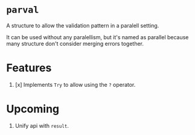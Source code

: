 # `parval`

A structure to allow the validation pattern in a paralell setting.

It can be used without any paralellism, but it's named as parallel because many structure don't consider merging errors together.

# Features

1. [x] Implements `Try` to allow using the `?` operator.

# Upcoming

1. Unify api with `result`.

